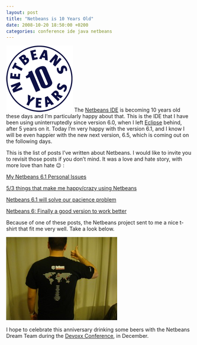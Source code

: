 ```yaml
---
layout: post
title: "Netbeans is 10 Years Old"
date: 2008-10-20 18:50:00 +0200
categories: conference ide java netbeans
---
```


![logo-10y-nb-outline-180.png](/images/posts/logo-10y-nb-outline-180.png) The <a href="http://www.netbeans.org/">Netbeans IDE</a> is becoming 10 years old these days and I’m particularly happy about that. This is the IDE that I have been using uninterruptedly since version 6.0, when I left <a href="http://www.eclipse.org/">Eclipse</a> behind, after 5 years on it. Today I’m very happy with the version 6.1, and I know I will be even happier with the new next version, 6.5, which is coming out on the following days.

This is the list of posts I’ve written about Netbeans. I would like to invite you to revisit those posts if you don’t mind. It was a love and hate story, with more love than hate 😉 :

<a href="http://planexstrategy.blogspot.com/2008/05/my-netbeans-61-personal-issues.html">My Netbeans 6.1 Personal Issues</a>

<a href="http://planexstrategy.blogspot.com/2008/04/53-things-that-make-me-happycrazy-using.html">5/3 things that make me happy/crazy using Netbeans</a>

<a href="http://planexstrategy.blogspot.com/2008/03/netbeans-61-will-solve-our-pacience.html">Netbeans 6.1 will solve our pacience problem</a>

<a href="http://planexstrategy.blogspot.com/2007/12/netbeans-6-finally-good-version-to-work.html">Netbeans 6: Finally a good version to work better</a>

Because of one of these posts, the Netbeans project sent to me a nice t-shirt that fit me very well. Take a look below.

![DSC00706-300x225.jpg](/images/posts/DSC00706-300x225.jpg)

I hope to celebrate this anniversary drinking some beers with the Netbeans Dream Team during the <a href="http://www.devoxx.com/">Devoxx Conference</a>, in December.
